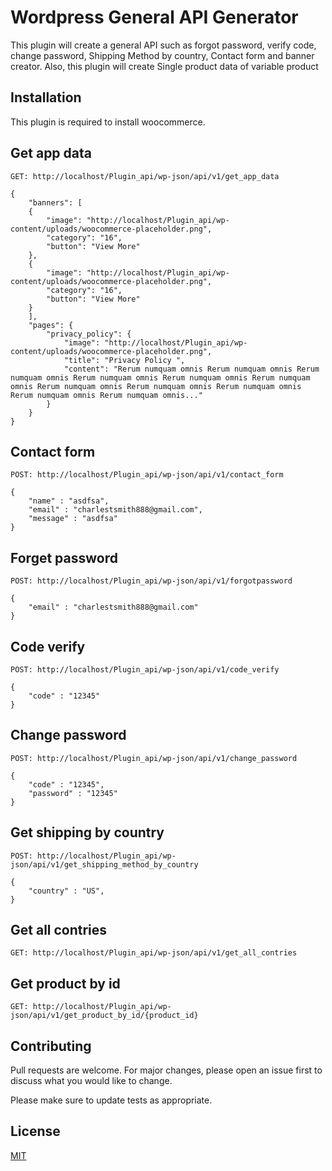 # Wordpress General API Generator

This plugin will create a general API such as forgot password, verify code, change password, Shipping Method by country, Contact form and banner creator. 
Also, this plugin will create Single product data of variable product

## Installation

This plugin is required to install woocommerce. 


## Get app data

```
GET: http://localhost/Plugin_api/wp-json/api/v1/get_app_data

{
	"banners": [
	{
		"image": "http://localhost/Plugin_api/wp-content/uploads/woocommerce-placeholder.png",
		"category": "16",
		"button": "View More"
	},
	{
		"image": "http://localhost/Plugin_api/wp-content/uploads/woocommerce-placeholder.png",
		"category": "16",
		"button": "View More"
	}
	],
	"pages": {
		"privacy_policy": {
			"image": "http://localhost/Plugin_api/wp-content/uploads/woocommerce-placeholder.png",
			"title": "Privacy Policy ",
			"content": "Rerum numquam omnis Rerum numquam omnis Rerum numquam omnis Rerum numquam omnis Rerum numquam omnis Rerum numquam omnis Rerum numquam omnis Rerum numquam omnis Rerum numquam omnis Rerum numquam omnis Rerum numquam omnis..."
		}
	}
}

```


## Contact form

```
POST: http://localhost/Plugin_api/wp-json/api/v1/contact_form

{
	"name" : "asdfsa",
	"email" : "charlestsmith888@gmail.com",
	"message" : "asdfsa"
}

```

## Forget password

```
POST: http://localhost/Plugin_api/wp-json/api/v1/forgotpassword

{
	"email" : "charlestsmith888@gmail.com"
}

```

## Code verify

```
POST: http://localhost/Plugin_api/wp-json/api/v1/code_verify

{
	"code" : "12345"
}

```


## Change password

```
POST: http://localhost/Plugin_api/wp-json/api/v1/change_password

{
	"code" : "12345",
    "password" : "12345"
}

```


## Get shipping by country

```
POST: http://localhost/Plugin_api/wp-json/api/v1/get_shipping_method_by_country

{
	"country" : "US",
}

```

## Get all contries

```
GET: http://localhost/Plugin_api/wp-json/api/v1/get_all_contries

```

## Get product by id

```
GET: http://localhost/Plugin_api/wp-json/api/v1/get_product_by_id/{product_id}

```





## Contributing
Pull requests are welcome. For major changes, please open an issue first to discuss what you would like to change.

Please make sure to update tests as appropriate.

## License
[MIT](https://choosealicense.com/licenses/mit/)
